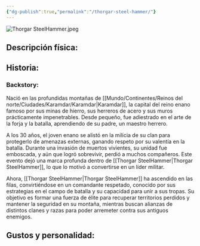 ```yaml
---
{"dg-publish":true,"permalink":"/thorgar-steel-hammer/"}
---
```


![Thorgar SteelHammer.jpeg](/img/user/Im%C3%A1genes/Thorgar%20SteelHammer.jpeg)

## Descripción física:



## Historia:

### Backstory:

Nació en las profundidas montañas de [[Mundo/Continentes/Reinos del norte/Ciudades/Karamdar/Karamdar\|Karamdar]], la capital del reino enano famoso por sus minas de hierro, sus herreros de acero y sus muros prácticamente impenetrables. Desde pequeño, fue adiestrado en el arte de la forja y la batalla, aprendiendo de su padre, un maestro herrero.

A los 30 años, el joven enano se alistó en la milicia de su clan para protegerlo de amenazas externas, ganando respeto por su valentía en la batalla. Durante una invasión de muertos vivientes, su unidad fue emboscada, y aún que logró sobrevivir, perdió a muchos compañeros. Este evento dejó una marca profunda dentro de [[Thorgar SteelHammer\|Thorgar SteelHammer]], lo que lo motivó a convertirse en un líder militar.

Ahora, [[Thorgar SteelHammer\|Thorgar SteelHammer]] ha ascendido en las filas, convirtiéndose en un comandante respetado, conocido por sus estrategias en el campo de batalla y su capacidad para unir a sus tropas. Su objetivo es formar una fuerza de élite para recuperar territorios perdidos y mantener la seguridad en su montaña, mientras buscan alianzas de distintos clanes y razas para poder arremeter contra sus antiguos enemigos.

## Gustos y personalidad:





